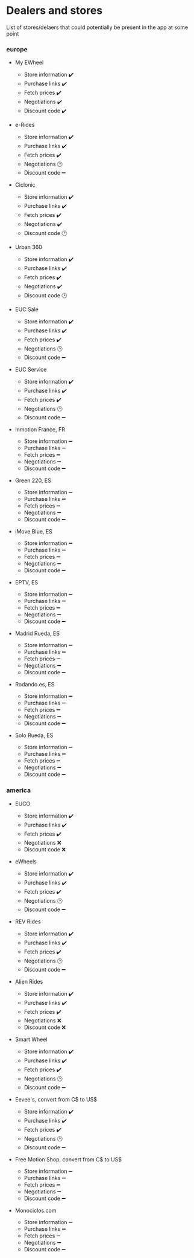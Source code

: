 # Dealers and stores

List of stores/delaers that could potentially be present in the app at some point

### europe

- My EWheel
  - Store information ✔️
  - Purchase links ✔️
  - Fetch prices ✔️
  - Negotiations ✔️
  - Discount code ✔️

- e-Rides
  - Store information ✔️
  - Purchase links ✔️
  - Fetch prices ✔️
  - Negotiations 🕑
  - Discount code ➖

- Ciclonic
  - Store information ✔️
  - Purchase links ✔️
  - Fetch prices ✔️
  - Negotiations ✔️
  - Discount code 🕑

- Urban 360
  - Store information ✔️
  - Purchase links ✔️
  - Fetch prices ✔️
  - Negotiations ✔️
  - Discount code 🕑

- EUC Sale
  - Store information ✔️
  - Purchase links ✔️
  - Fetch prices ✔️
  - Negotiations 🕑
  - Discount code ➖

- EUC Service
  - Store information ✔️
  - Purchase links ✔️
  - Fetch prices ✔️
  - Negotiations 🕑
  - Discount code ➖

- Inmotion France, FR
  - Store information ➖
  - Purchase links ➖
  - Fetch prices ➖
  - Negotiations ➖
  - Discount code ➖

- Green 220, ES
  - Store information ➖
  - Purchase links ➖
  - Fetch prices ➖
  - Negotiations ➖
  - Discount code ➖

- iMove Blue, ES
  - Store information ➖
  - Purchase links ➖
  - Fetch prices ➖
  - Negotiations ➖
  - Discount code ➖

- EPTV, ES
  - Store information ➖
  - Purchase links ➖
  - Fetch prices ➖
  - Negotiations ➖
  - Discount code ➖

- Madrid Rueda, ES
  - Store information ➖
  - Purchase links ➖
  - Fetch prices ➖
  - Negotiations ➖
  - Discount code ➖

- Rodando.es, ES
  - Store information ➖
  - Purchase links ➖
  - Fetch prices ➖
  - Negotiations ➖
  - Discount code ➖

- Solo Rueda, ES
  - Store information ➖
  - Purchase links ➖
  - Fetch prices ➖
  - Negotiations ➖
  - Discount code ➖

### america

- EUCO
  - Store information ✔️
  - Purchase links ✔️
  - Fetch prices ✔️
  - Negotiations ❌
  - Discount code ❌

- eWheels
  - Store information ✔️
  - Purchase links ✔️
  - Fetch prices ✔️
  - Negotiations 🕑
  - Discount code ➖

- REV Rides
  - Store information ✔️
  - Purchase links ✔️
  - Fetch prices ✔️
  - Negotiations 🕑
  - Discount code ➖

- Alien Rides
  - Store information ✔️
  - Purchase links ✔️
  - Fetch prices ✔️
  - Negotiations ❌
  - Discount code ❌

- Smart Wheel
  - Store information ✔️
  - Purchase links ✔️
  - Fetch prices ✔️
  - Negotiations 🕑
  - Discount code ➖

- Eevee's, convert from C$ to US$
  - Store information ✔️
  - Purchase links ✔️
  - Fetch prices ✔️
  - Negotiations 🕑
  - Discount code ➖

- Free Motion Shop, convert from C$ to US$
  - Store information ➖
  - Purchase links ➖
  - Fetch prices ➖
  - Negotiations ➖
  - Discount code ➖

- Monociclos.com
  - Store information ➖
  - Purchase links ➖
  - Fetch prices ➖
  - Negotiations ➖
  - Discount code ➖
